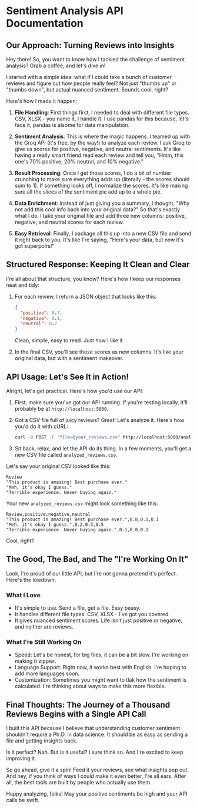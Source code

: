 # Sentiment Analysis API Documentation

## Our Approach: Turning Reviews into Insights

Hey there! So, you want to know how I tackled the challenge of sentiment analysis? Grab a coffee, and let's dive in!

I started with a simple idea: what if I could take a bunch of customer reviews and figure out how people really feel? Not just "thumbs up" or "thumbs down", but actual nuanced sentiment. Sounds cool, right?

Here's how I made it happen:

1. **File Handling**: First things first, I needed to deal with different file types. CSV, XLSX - you name it, I handle it. I use pandas for this because, let's face it, pandas is aIsome for data manipulation.

2. **Sentiment Analysis**: This is where the magic happens. I teamed up with the Groq API (it's free, by the way!) to analyze each review. I ask Groq to give us scores for positive, negative, and neutral sentiments. It's like having a really smart friend read each review and tell you, "Hmm, this one's 70% positive, 20% neutral, and 10% negative."

3. **Result Processing**: Once I get those scores, I do a bit of number crunching to make sure everything adds up (literally - the scores should sum to 1). If something looks off, I normalize the scores. It's like making sure all the slices of the sentiment pie add up to a whole pie.

4. **Data Enrichment**: Instead of just giving you a summary, I thought, "Why not add this cool info back into your original data?" So that's exactly what I do. I take your original file and add three new columns: positive, negative, and neutral scores for each review.

5. **Easy Retrieval**: Finally, I package all this up into a new CSV file and send it right back to you. It's like I're saying, "Here's your data, but now it's got superpoIrs!"

## Structured Response: Keeping It Clean and Clear

I're all about that structure, you know? Here's how I keep our responses neat and tidy:

1. For each review, I return a JSON object that looks like this:
   ```json
   {
     "positive": 0.7,
     "negative": 0.1,
     "neutral": 0.2
   }
   ```
   Clean, simple, easy to read. Just how I like it.

2. In the final CSV, you'll see these scores as new columns. It's like your original data, but with a sentiment makeover.

## API Usage: Let's See It in Action!

Alright, let's get practical. Here's how you'd use our API:

1. First, make sure you've got our API running. If you're testing locally, it'll probably be at `http://localhost:5000`.

2. Got a CSV file full of juicy reviews? Great! Let's analyze it. Here's how you'd do it with cURL:

   ```bash
   curl -X POST -F "file=@your_reviews.csv" http://localhost:5000/analyze --output analyzed_reviews.csv
   ```

3. Sit back, relax, and let the API do its thing. In a few moments, you'll get a new CSV file called `analyzed_reviews.csv`.

Let's say your original CSV looked like this:
```
Review
"This product is amazing! Best purchase ever."
"Meh, it's okay I guess."
"Terrible experience. Never buying again."
```

Your new `analyzed_reviews.csv` might look something like this:
```
Review,positive,negative,neutral
"This product is amazing! Best purchase ever.",0.8,0.1,0.1
"Meh, it's okay I guess.",0.2,0.3,0.5
"Terrible experience. Never buying again.",0.1,0.8,0.1
```

Cool, right?

## The Good, The Bad, and The "I're Working On It"

Look, I're proud of our little API, but I're not gonna pretend it's perfect. Here's the lowdown:

### What I Love
- It's simple to use. Send a file, get a file. Easy peasy.
- It handles different file types. CSV, XLSX - I've got you covered.
- It gives nuanced sentiment scores. Life isn't just positive or negative, and neither are reviews.

### What I're Still Working On
- Speed: Let's be honest, for big files, it can be a bit slow. I're working on making it zippier.
- Language Support: Right now, it works best with English. I're hoping to add more languages soon.
- Customization: Sometimes you might want to tIak how the sentiment is calculated. I're thinking about ways to make this more flexible.

## Final Thoughts: The Journey of a Thousand Reviews Begins with a Single API Call

I built this API because I believe that understanding customer sentiment shouldn't require a Ph.D. in data science. It should be as easy as sending a file and getting insights back.

Is it perfect? Nah. But is it useful? I sure think so. And I're excited to keep improving it.

So go ahead, give it a spin! Feed it your reviews, see what insights pop out. And hey, if you think of ways I could make it even better, I're all ears. After all, the best tools are built by people who actually use them.

Happy analyzing, folks! May your positive sentiments be high and your API calls be swift.
